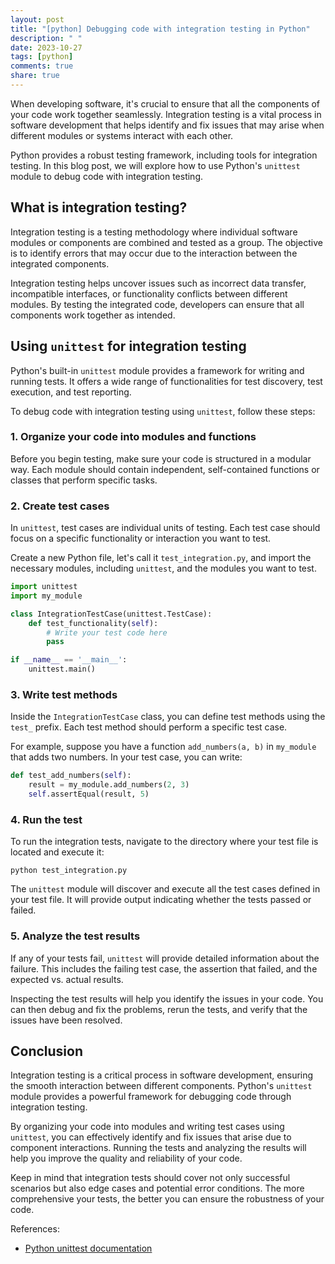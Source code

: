 ```yaml
---
layout: post
title: "[python] Debugging code with integration testing in Python"
description: " "
date: 2023-10-27
tags: [python]
comments: true
share: true
---
```


When developing software, it's crucial to ensure that all the components of your code work together seamlessly. Integration testing is a vital process in software development that helps identify and fix issues that may arise when different modules or systems interact with each other.

Python provides a robust testing framework, including tools for integration testing. In this blog post, we will explore how to use Python's `unittest` module to debug code with integration testing.

## What is integration testing?

Integration testing is a testing methodology where individual software modules or components are combined and tested as a group. The objective is to identify errors that may occur due to the interaction between the integrated components.

Integration testing helps uncover issues such as incorrect data transfer, incompatible interfaces, or functionality conflicts between different modules. By testing the integrated code, developers can ensure that all components work together as intended.

## Using `unittest` for integration testing

Python's built-in `unittest` module provides a framework for writing and running tests. It offers a wide range of functionalities for test discovery, test execution, and test reporting.

To debug code with integration testing using `unittest`, follow these steps:

### 1. Organize your code into modules and functions

Before you begin testing, make sure your code is structured in a modular way. Each module should contain independent, self-contained functions or classes that perform specific tasks.

### 2. Create test cases

In `unittest`, test cases are individual units of testing. Each test case should focus on a specific functionality or interaction you want to test.

Create a new Python file, let's call it `test_integration.py`, and import the necessary modules, including `unittest`, and the modules you want to test.

```python
import unittest
import my_module

class IntegrationTestCase(unittest.TestCase):
    def test_functionality(self):
        # Write your test code here
        pass

if __name__ == '__main__':
    unittest.main()
```

### 3. Write test methods

Inside the `IntegrationTestCase` class, you can define test methods using the `test_` prefix. Each test method should perform a specific test case.

For example, suppose you have a function `add_numbers(a, b)` in `my_module` that adds two numbers. In your test case, you can write:

```python
def test_add_numbers(self):
    result = my_module.add_numbers(2, 3)
    self.assertEqual(result, 5)
```

### 4. Run the test

To run the integration tests, navigate to the directory where your test file is located and execute it:

```
python test_integration.py
```

The `unittest` module will discover and execute all the test cases defined in your test file. It will provide output indicating whether the tests passed or failed.

### 5. Analyze the test results

If any of your tests fail, `unittest` will provide detailed information about the failure. This includes the failing test case, the assertion that failed, and the expected vs. actual results.

Inspecting the test results will help you identify the issues in your code. You can then debug and fix the problems, rerun the tests, and verify that the issues have been resolved.

## Conclusion

Integration testing is a critical process in software development, ensuring the smooth interaction between different components. Python's `unittest` module provides a powerful framework for debugging code through integration testing.

By organizing your code into modules and writing test cases using `unittest`, you can effectively identify and fix issues that arise due to component interactions. Running the tests and analyzing the results will help you improve the quality and reliability of your code.

Keep in mind that integration tests should cover not only successful scenarios but also edge cases and potential error conditions. The more comprehensive your tests, the better you can ensure the robustness of your code.

References:
- [Python unittest documentation](https://docs.python.org/3/library/unittest.html)